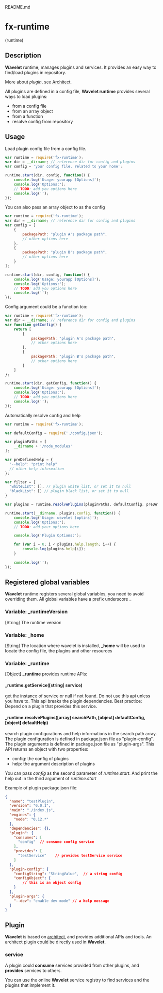 README.md

# fx-runtime 

(runtime)

## Description
**Wavelet** runtime, manages plugins and services. It provides an easy way to find/load plugins in repository.

More about *plugin*, see [Architect](https://github.com/c9/architect).

All plugins are defined in a config file, **Wavelet runtime** provides several ways to load plugins:

- from a config file
- from an array object
- from a function
- resolve config from repository

## Usage
Load plugin config file from a config file.
`````javascript
var runtime = require('fx-runtime');
var dir = __dirname; // reference dir for config and plugins
var config = 'your config file, related to your home';

runtime.start(dir, config, function() {
    console.log('Usage: yourapp [Options]');
    console.log('Options:');
    // TODO: add you options here
    console.log('');
});
`````

You can also pass an array object to as the config
`````javascript
var runtime = require('fx-runtime');
var dir = __dirname; // reference dir for config and plugins
var config = [
    {
        packagePath: "plugin A's package path",
        // other options here
    },
    {
        packagePath: "plugin B's package path",
        // other options here
    }
];

runtime.start(dir, config, function() {
    console.log('Usage: yourapp [Options]');
    console.log('Options:');
    // TODO: add you options here
    console.log('');
});
`````

Config argument could be a function too:
`````javascript
var runtime = require('fx-runtime');
var dir = __dirname; // reference dir for config and plugins
var function getConfig() { 
    return [
        {
            packagePath: "plugin A's package path",
            // other options here
        },
        {
            packagePath: "plugin B's package path",
            // other options here
        }
    ]
};

runtime.start(dir, getConfig, function() {
    console.log('Usage: yourapp [Options]');
    console.log('Options:');
    // TODO: add you options here
    console.log('');
});
`````

Automatically resolve config and help
`````javascript
var runtime = require('fx-runtime');

var defaultConfig = require('./config.json');

var pluginPaths = [
    __dirname + '/node_modules'
];

var preDefinedHelp = {
  "--help": "print help"
  // other help information
};

var filter = {
  "whiteList": [], // plugin white list, or set it to null
  "blackList": [] // plugin black list, or set it to null
}

var plugins = runtime.resolvePlugins(pluginPaths, defaultConfig, preDefinedHelp, filter);

runtime.start(__dirname, plugins.config, function() {
    console.log('Usage: wavelet [optins]');
    console.log('Options:');
    // TODO: add your options here

    console.log('Plugin Options:');

    for (var i = 0; i < plugins.help.length; i++) {
        console.log(plugins.help[i]);
    }
    
    console.log('');
});
`````


## Registered global variables
**Wavelet** runtime registers several global variables, you need to avoid overriding them. All global variables have a prefix underscore **_**

### Variable: _runtimeVersion
[String] The runtime version

### Variable: _home 
[String] The location where wavelet is installed, **_home** will be used to locate the config file, the plugins and other resources

### Variable: _runtime
[Object] **_runtime** provides runtime APIs:

#### _runtime.getService([string] service)
get the instance of service or null if not found. Do not use this api unless you have to. This api breaks the plugin dependencies. Best practice: Depend on a plugin that provides this service.

#### _runtime.resolvePlugins([array] searchPath, [object] defaultConfig, [object] defaultHelp)
search plugin configurations and help informations in the search path array. The plugin configuration is defined in package.json file as "plugin-config". The plugin arguments is defined in package.json file as "plugin-args". This API returns an object with two properties: 

- config: the config of plugins
- help: the argument description of plugins

You can pass *config* as the second parameter of *runtime.start*. And print the help out in the third argument of *runtime.start*

Example of plugin package.json file:
`````json
{
  "name": "testPlugin",
  "version": "0.0.1",
  "main": "./index.js",
  "engines": {
    "node": "0.12.*"
  },
  "dependencies": {},
  "plugin": {
    "consumes": [
      "config"  // consume config service
    ],
    "provides": [
      "testService"    // provides testService service
    ]
  },
  "plugin-config": {
    "configString": "StringValue",  // a string config
    "configObject": {
        // this is an object config
    }
  },
  "plugin-args": {
    "--dev": "enable dev mode" // a help message
  }
}

`````


## Plugin
**Wavelet** is based on [architect](https://github.com/c9/architect), and provides additional APIs and tools. An architect plugin could be directly used in **Wavelet**. 

### service
A plugin could **consume** services provided from other plugins, and **provides** services to others.

You can use the online **Wavelet** service registry to find services and the plugins that implement it.
